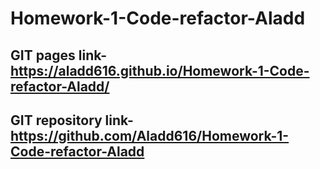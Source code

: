 # Homework-1-Code-refactor-Aladd


## GIT pages link- https://aladd616.github.io/Homework-1-Code-refactor-Aladd/

## GIT repository link- https://github.com/Aladd616/Homework-1-Code-refactor-Aladd
